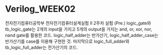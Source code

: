 # Verilog_WEEK02
전자전기컴퓨터공학부 전자전기컴퓨터설계실험 II 2주차 실험 (Pre.)
logic_gate와 tb_logic_gate는 2개의 input을 가지고
5개의 output을 가지는 and, or, xor, nor, nand gate를 활용한 코드.
logic_half_adder는 반가산기,
logic_half_adder_case는 반가산기를 case를 이용해 구현한 것.
마지막으로 logic_full_adder와 tb_logic_full_adder는 전가산기의 코드.
